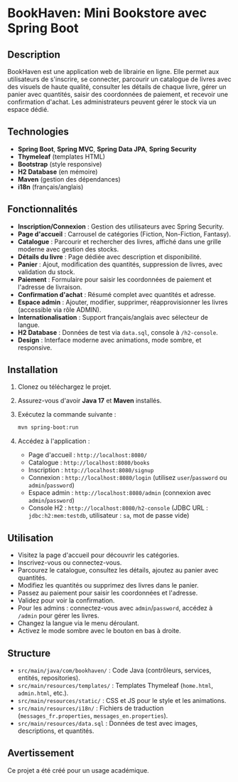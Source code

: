 # BookHaven: Mini Bookstore avec Spring Boot

## Description

BookHaven est une application web de librairie en ligne. Elle permet aux utilisateurs de s'inscrire, se connecter, parcourir un catalogue de livres avec des visuels de haute qualité, consulter les détails de chaque livre, gérer un panier avec quantités, saisir des coordonnées de paiement, et recevoir une confirmation d'achat. Les administrateurs peuvent gérer le stock via un espace dédié.

## Technologies

- **Spring Boot**, **Spring MVC**, **Spring Data JPA**, **Spring Security**
- **Thymeleaf** (templates HTML)
- **Bootstrap** (style responsive)
- **H2 Database** (en mémoire)
- **Maven** (gestion des dépendances)
- **i18n** (français/anglais)

## Fonctionnalités

- **Inscription/Connexion** : Gestion des utilisateurs avec Spring Security.
- **Page d'accueil** : Carrousel de catégories (Fiction, Non-Fiction, Fantasy).
- **Catalogue** : Parcourir et rechercher des livres, affiché dans une grille moderne avec gestion des stocks.
- **Détails du livre** : Page dédiée avec description et disponibilité.
- **Panier** : Ajout, modification des quantités, suppression de livres, avec validation du stock.
- **Paiement** : Formulaire pour saisir les coordonnées de paiement et l'adresse de livraison.
- **Confirmation d'achat** : Résumé complet avec quantités et adresse.
- **Espace admin** : Ajouter, modifier, supprimer, réapprovisionner les livres (accessible via rôle ADMIN).
- **Internationalisation** : Support français/anglais avec sélecteur de langue.
- **H2 Database** : Données de test via `data.sql`, console à `/h2-console`.
- **Design** : Interface moderne avec animations, mode sombre, et responsive.

## Installation

1. Clonez ou téléchargez le projet.
2. Assurez-vous d'avoir **Java 17** et **Maven** installés.
3. Exécutez la commande suivante :

   ```bash
   mvn spring-boot:run
   ```
4. Accédez à l'application :
    - Page d'accueil : `http://localhost:8080/`
    - Catalogue : `http://localhost:8080/books`
    - Inscription : `http://localhost:8080/signup`
    - Connexion : `http://localhost:8080/login` (utilisez `user`/`password` ou `admin`/`password`)
    - Espace admin : `http://localhost:8080/admin` (connexion avec `admin`/`password`)
    - Console H2 : `http://localhost:8080/h2-console` (JDBC URL : `jdbc:h2:mem:testdb`, utilisateur : `sa`, mot de passe vide)

## Utilisation

- Visitez la page d'accueil pour découvrir les catégories.
- Inscrivez-vous ou connectez-vous.
- Parcourez le catalogue, consultez les détails, ajoutez au panier avec quantités.
- Modifiez les quantités ou supprimez des livres dans le panier.
- Passez au paiement pour saisir les coordonnées et l'adresse.
- Validez pour voir la confirmation.
- Pour les admins : connectez-vous avec `admin`/`password`, accédez à `/admin` pour gérer les livres.
- Changez la langue via le menu déroulant.
- Activez le mode sombre avec le bouton en bas à droite.

## Structure

- `src/main/java/com/bookhaven/` : Code Java (contrôleurs, services, entités, repositories).
- `src/main/resources/templates/` : Templates Thymeleaf (`home.html`, `admin.html`, etc.).
- `src/main/resources/static/` : CSS et JS pour le style et les animations.
- `src/main/resources/i18n/` : Fichiers de traduction (`messages_fr.properties`, `messages_en.properties`).
- `src/main/resources/data.sql` : Données de test avec images, descriptions, et quantités.

## Avertissement

Ce projet a été créé pour un usage académique. 
